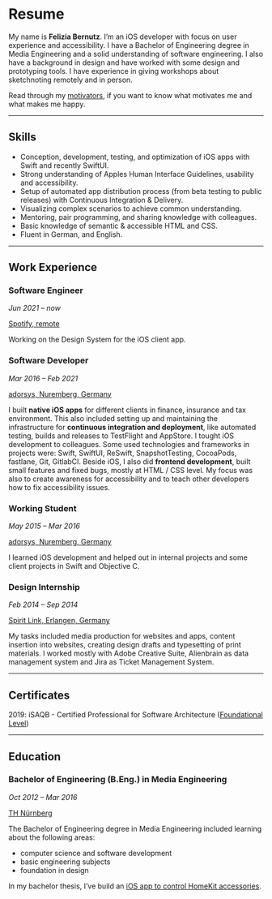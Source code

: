 # Resume

My name is **Felizia Bernutz**. I’m an iOS developer with focus on user experience and accessibility. I have a Bachelor of Engineering degree in Media Engineering and a solid understanding of software engineering. I also have a background in design and have worked with some design and prototyping tools. I have experience in giving workshops about sketchnoting remotely and in person.

Read through my [motivators][motivators], if you want to know what motivates me and what makes me happy.

---

## Skills

- Conception, development, testing, and optimization of iOS apps with Swift and recently SwiftUI.
- Strong understanding of Apples Human Interface Guidelines, usability and accessibility.
- Setup of automated app distribution process (from beta testing to public releases) with Continuous Integration & Delivery.
- Visualizing complex scenarios to achieve common understanding.
- Mentoring, pair programming, and sharing knowledge with colleagues.
- Basic knowledge of semantic & accessible HTML and CSS.
- Fluent in German, and English.

---

## Work Experience

### Software Engineer

<p class="timeperiod"><em>Jun 2021 – now</em></p>
<p class="company"><a href="https://spotify.com">Spotify, remote</a></p>

Working on the Design System for the iOS client app.

### Software Developer

<p class="timeperiod"><em>Mar 2016 – Feb 2021</em></p>
<p class="company"><a href="https://adorsys.com">adorsys, Nuremberg, Germany</a></p>

I built **native iOS apps** for different clients in finance, insurance and tax environment. This also included setting up and maintaining the infrastructure for **continuous integration and deployment**, like automated testing, builds and releases to TestFlight and AppStore. I tought iOS development to colleagues. Some used technologies and frameworks in projects were: Swift, SwiftUI, ReSwift, SnapshotTesting, CocoaPods, fastlane, Git, GitlabCI. Beside iOS, I also did **frontend development**, built small features and fixed bugs, mostly at HTML / CSS level. My focus was also to create awareness for accessibility and to teach other developers how to fix accessibility issues.

### Working Student

<p class="timeperiod"><em>May 2015 – Mar 2016</em></p>
<p class="company"><a href="https://adorsys.com/de/">adorsys, Nuremberg, Germany</a></p>

I learned iOS development and helped out in internal projects and some client projects in Swift and Objective C.

### Design Internship

<p class="timeperiod"><em>Feb 2014 – Sep 2014</em></p>
<p class="company"><a href="https://www.spiritlink.de/home">Spirit Link, Erlangen, Germany</a></p>

My tasks included media production for websites and apps, content insertion into websites, creating design drafts and typesetting of print materials. I worked mostly with Adobe Creative Suite, Alienbrain as data management system and Jira as Ticket Management System.

---

## Certificates

2019: iSAQB - Certified Professional for Software Architecture ([Foundational Level][isaqb-foundation-level])

---

## Education

### Bachelor of Engineering (B.Eng.) in Media Engineering

<p class="timeperiod"><em>Oct 2012 – Mar 2016</em></p>
<p class="company"><a href="https://www.th-nuernberg.de/en/">TH Nürnberg</a></p>

The Bachelor of Engineering degree in Media Engineering included learning about the following areas:

- computer science and software development
- basic engineering subjects
- foundation in design

In my bachelor thesis, I’ve build an [iOS app to control HomeKit accessories][ba-thesis].

[isaqb-foundation-level]: https://www.isaqb.org/certifications/cpsa-certifications/cpsa-foundation-level/
[ba-thesis]: https://github.com/fbernutz/smart-living-ios
[motivators]: /about/motivators/
